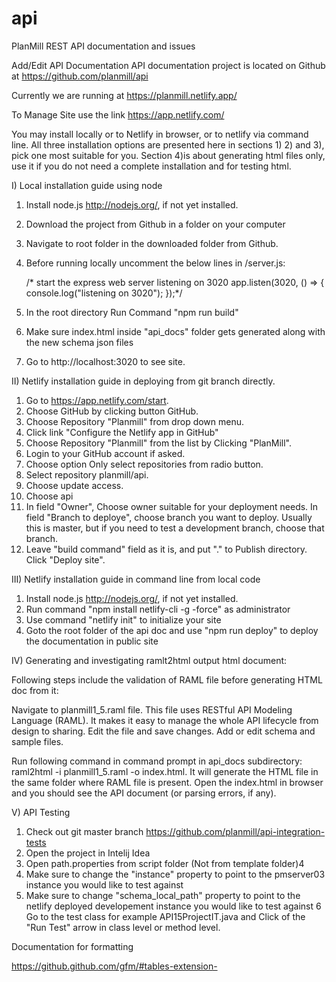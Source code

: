 # api
PlanMill REST API documentation and issues

Add/Edit API Documentation
API documentation project is located on Github at https://github.com/planmill/api

Currently we are running at https://planmill.netlify.app/ 

To Manage Site use the link https://app.netlify.com/

You may install locally or to Netlify in browser, or to netlify via command line. All three
installation options are presented here in sections 1) 2) and 3), pick one most suitable for you. 
Section 4)is about generating html files only, use it if you do not need a complete 
installation and for testing html. 
 
I) Local installation guide using node

1. Install node.js http://nodejs.org/, if not yet installed.
2. Download the project from Github in a folder on your computer
3. Navigate to root folder in the downloaded folder from Github.
4. Before running locally uncomment the below lines in /server.js:

     /* start the express web server listening on 3020
     app.listen(3020, () => {
       console.log("listening on 3020");
     });*/ 

5. In the root directory Run Command "npm run build"
6. Make sure index.html inside "api_docs" folder gets generated along with the new schema json files
7. Go to http://localhost:3020 to see site. 

II) Netlify installation guide in deploying from git branch directly. 

1. Go to https://app.netlify.com/start. 
2. Choose GitHub by clicking button GitHub. 
3. Choose Repository "Planmill" from drop down menu. 
4. Click link "Configure the Netlify app in GitHub"
5. Choose Repository "Planmill" from the list by Clicking "PlanMill". 
6. Login to your GitHub account if asked. 
7. Choose option Only select repositories from radio button. 
8. Select repository planmill/api. 
9. Choose update access. 
10. Choose api
11. In field "Owner", Choose owner suitable for your deployment needs. In field "Branch to deploye", choose branch 
you want to deploy. Usually this is master, but if you need to test a development branch, choose that branch. 
12. Leave "build command" field as it is, and put "." to Publish directory. Click "Deploy site". 

III) Netlify installation guide in command line from local code

1. Install node.js http://nodejs.org/, if not yet installed.
2. Run command "npm install netlify-cli -g -force" as administrator
3. Use command "netlify init" to initialize your site
4. Goto the root folder of the api doc and use "npm run deploy" to deploy the documentation in public site

IV) Generating and investigating ramlt2html output html document:

Following steps include the validation of RAML file before generating HTML doc from it:

Navigate to planmill1_5.raml file. This file uses RESTful API Modeling Language (RAML). It makes it easy to manage the whole API lifecycle from design to sharing.
Edit the file and save changes.
Add or edit schema and sample files.

Run following command in command prompt in api_docs subdirectory: raml2html -i planmill1_5.raml -o index.html. It will generate the HTML file in the same folder where RAML file is present.
Open the index.html in browser and you should see the API document (or parsing errors, if any).

V) API Testing

1. Check out git master branch https://github.com/planmill/api-integration-tests
2. Open the project in Intelij Idea
3. Open path.properties from script folder (Not from template folder)4
4. Make sure to change the "instance" property to point to the pmserver03 instance you would like to test against
5. Make sure to change "schema_local_path" property to point to the netlify deployed developement instance you would like to test against
6 Go to the test class for example API15ProjectIT.java and Click of the "Run Test" arrow in class level or method level.

Documentation for formatting 

https://github.github.com/gfm/#tables-extension-